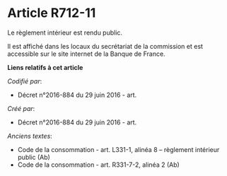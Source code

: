 # Article R712-11

Le règlement intérieur est rendu public.

Il est affiché dans les locaux du secrétariat de la commission et est accessible sur le site internet de la Banque de France.

**Liens relatifs à cet article**

_Codifié par_:

  - Décret n°2016-884 du 29 juin 2016 - art.

_Créé par_:

  - Décret n°2016-884 du 29 juin 2016 - art.

_Anciens textes_:

  - Code de la consommation - art. L331-1, alinéa 8 – règlement intérieur public (Ab)
  - Code de la consommation - art. R331-7-2, alinéa 2 (Ab)
